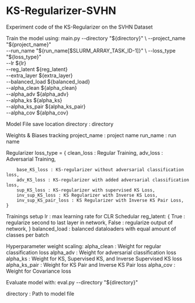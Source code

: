 # KS-Regularizer-SVHN
Experiment code of the KS-Regularizer on the SVHN Dataset

Train the model using:
    main.py --directory "${directory}" \
            --project_name "${project_name}" \
            --run_name "${run_name[$SLURM_ARRAY_TASK_ID-1]}" \
            --loss_type "${loss_type}" \
            --lr ${lr} \
            --reg_latent ${reg_latent} \
            --extra_layer ${extra_layer} \
            --balanced_load ${balanced_load} \
            --alpha_clean ${alpha_clean} \
            --alpha_adv ${alpha_adv} \
            --alpha_ks ${alpha_ks} \
            --alpha_ks_pair ${alpha_ks_pair} \
            --alpha_cov ${alpha_cov}

Model File save location
    directory : directory

Weights & Biases tracking
    project_name : project name
    run_name : run name

Regularizer
    loss_type = {
        clean_loss : Regular Training,
        adv_loss : Adversarial Training,

        base_KS_loss : KS-regularizer without adversarial classification loss,
        adv_KS_loss : KS-regularizer with added adversarial classification loss,
        sup_KS_loss : KS-regularizer with supervised KS Loss,
        inv_sup_KS_loss : KS Regularizer with Inverse KS Loss,
        inv_sup_KS_pair_loss : KS Regularizer with Inverse KS Pair Loss,
    }

Trainings setup
    lr : max learning rate for CLR Schedular
    reg_latent: {
        True : regularize second to last layer in network,
        False : regularize output of network,
    }
    balanced_load : balanced dataloaders with equal amount of classes per batch

Hyperparameter weight scaling:
    alpha_clean : Weight for regular classification loss
    alpha_adv : Weight for adversarial classification loss
    alpha_ks : Weight for KS, Supervised KS, and Inverse Supervised KS loss
    alpha_ks_pair : Weight for KS Pair and Inverse KS Pair loss
    alpha_cov : Weight for Covariance loss


Evaluate model with:
    eval.py --directory "${directory}"

directory : Path to model file